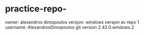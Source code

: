 # practice-repo-
owner: alexandros dimopoulos
versjon: windows 
versjon av repo 1 
username: AlexandrosDimopoulos
git version 2.42.0.windows.2

